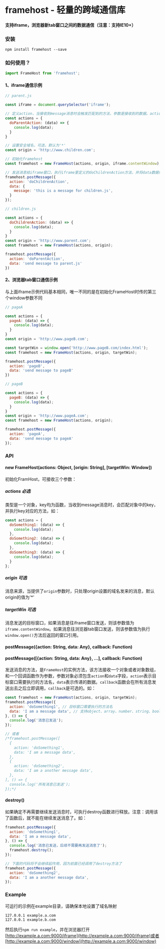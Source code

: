 # framehost - 轻量的跨域通信库

#### 支持iframe，浏览器新tab窗口之间的数据通信（注意：支持IE10+）

### 安装
```
npm install framehost --save
```

### 如何使用？
```javascript
import FrameHost from 'framehost';
```
#### 1、iframe通信示例
```javascript
// parent.js

const iframe = document.querySelector('iframe');

// 定义action，当接收到message消息时会触发匹配到的方法，参数是接收到的数据。action对象里可定义多个方法
const actions = {
  doParentAction: (data) => {
    console.log(data);
  }
}

// 设置安全域名，可选，默认为'*'
const origin = 'http://www.children.com';

// 初始化framehost
const framehost = new FrameHost(actions, origin, iframe.contentWindow);

// 发送消息给iframe窗口，执行iframe里定义的doChildrenAction方法，并将data数据传过去，data数据可以是object、number、string、boolean、array
framehost.postMessage({
  action: 'doChildrenAction',
  data: {
    message: 'this is a message for children.js',
  }
});
```

```javascript
// children.js

const actions = {
  doChildrenAction: (data) => {
    console.log(data);
  }
}
const origin = 'http://www.parent.com';
const framehost = new FrameHost(actions, origin);

framehost.postMessage({
  action: 'doParentAction',
  data: 'send message to parent.js'
})
```

#### 2、浏览器tab窗口通信示例
与上面iframe示例代码基本相同，唯一不同的是在初始化FrameHost时传的第三个window参数不同
```javascript
// pageA

const actions = {
  pageA: (data) => {
    console.log(data);
  }
}
const origin = 'http://www.pageB.com';

const targetWin = window.open('http://www.pageB.com/index.html');
const framehost = new FrameHost(actions, origin, targetWin);

framehost.postMessage({
  action: 'pageB',
  data: 'send message to pageB'
})
```

```javascript
// pageB

const actions = {
  pageB: (data) => {
    console.log(data);
  }
}
const origin = 'http://www.pageA.com';
const framehost = new FrameHost(actions, origin);

framehost.postMessage({
  action: 'pageA',
  data: 'send message to pageA'
});
```

### API
#### new FrameHost(actions: Object, [origin: String], [targetWin: Window])
初始化FramHost，可接收三个参数：

##### actions 必选
类型是一个对象，key均为函数，当收到message消息时，会匹配对象中的key，并执行key对应的方法，如：
```javascript
const actions = {
  doSomething1: (data) => {
    console.log(data);
  },
  doSomething2: (data) => {
    console.log(data);
  },
  doSomething3: (data) => {
    console.log(data);
  }
};
```

##### origin 可选
消息来源，当提供了`origin`参数时，只处理origin设置的域名发来的消息，默认origin的值为'*'

##### targetWin 可选
消息发送的目标窗口，如果消息是往iframe窗口发送，则该参数值为`iframe.contentWindow`。如果消息往浏览器tab窗口发送，则该参数值为执行`window.open()`方法后返回的窗口引用。

#### postMessage({action: String, data: Any}, callback: Function)
#### postMessage([{action: String, data: Any}, ...], callback: Function)
发送消息的方法，是`FrameHost`的实例方法，该方法接收一个对象或者对象数组，和一个回调函数作为参数，参数对象必须包含`action`和`data`字段，`action`表示目标窗口需要执行的方法名，`data`表示传递的数据。`callback`函数会在所有消息发送出去之后立即调用，`callback`是可选的。如：
```javascript
const framehost = new FrameHost(actions, origin, targetWin);
framehost.postMessage({
  action: 'doSomething1', // 目标窗口需要执行的方法名
  data: 'I am a message data', // 支持object、array、number、string、boolean
}, () => {
  console.log('消息已发送');
});

// 或者
/*framehost.postMessage([
  {
    action: 'doSomething1',
    data: 'I am a message data',
  },
  {
    action: 'doSomething2',
    data: 'I am a another message data',
  },
], () => {
  console.log('所有消息已发送');
});*/
```

#### destroy()
如果确定不再需要继续发送消息时，可执行destroy函数进行释放。注意：调用该了函数后，就不能在继续发送消息了。如：
```javascript
framehost.postMessage({
  action: 'doSomething1',
  data: 'I am a message data',
}, () => {
  console.log('消息已发送，后续不需要再发送消息了');
  framehost.destroy();
});

// 下面的代码将不会继续起作用，因为前面已经调用了destroy方法了
framehost.postMessage({
  action: 'doSomething2',
  data: 'I am a another message data',
});
```

### Example
可运行的示例在example目录，请确保本地设置了域名映射
```
127.0.0.1 example.a.com
127.0.0.1 example.b.com
```
然后执行`npm run example`，并在浏览器打开[http://example.a.com:9000/iframe](http://example.a.com:9000/iframe)或者[http://example.a.com:9000/window](http://example.a.com:9000/window)
